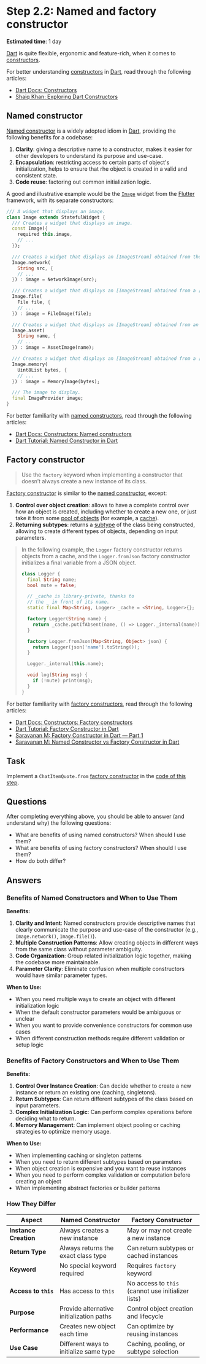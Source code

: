 Step 2.2: Named and factory constructor
=======================================

**Estimated time**: 1 day

[Dart] is quite flexible, ergonomic and feature-rich, when it comes to [constructors][1].

For better understanding [constructors][1] in [Dart], read through the following articles:
- [Dart Docs: Constructors][1]
- [Shaiq Khan: Exploring Dart Constructors][2]




## Named constructor

[Named constructor][11] is a widely adopted idiom in [Dart], providing the following benefits for a codebase:
1. **Clarity**: giving a descriptive name to a constructor, makes it easier for other developers to understand its purpose and use-case.
2. **Encapsulation**: restricting access to certain parts of object's initialization, helps to ensure that rhe object is created in a valid and consistent state.
3. **Code reuse**: factoring out common initialization logic.

A good and illustrative example would be the [`Image`] widget from the [Flutter] framework, with its separate constructors:
```dart
/// A widget that displays an image.
class Image extends StatefulWidget {
  /// Creates a widget that displays an image.
  const Image({
    required this.image,
    // ...
  });

  /// Creates a widget that displays an [ImageStream] obtained from the network.
  Image.network(
    String src, {
    // ...
  }) : image = NetworkImage(src);

  /// Creates a widget that displays an [ImageStream] obtained from a [File].
  Image.file(
    File file, {
    // ...
  }) : image = FileImage(file);

  /// Creates a widget that displays an [ImageStream] obtained from an asset bundle.
  Image.asset(
    String name, {
    // ...
  }) : image = AssetImage(name);

  /// Creates a widget that displays an [ImageStream] obtained from a [Uint8List].
  Image.memory(
    Uint8List bytes, {
    // ...
  }) : image = MemoryImage(bytes);

  /// The image to display.
  final ImageProvider image;
}
```

For better familiarity with [named constructors][11], read through the following articles:
- [Dart Docs: Constructors: Named constructors][11]
- [Dart Tutorial: Named Constructor in Dart][12]




## Factory constructor

> Use the `factory` keyword when implementing a constructor that doesn’t always create a new instance of its class.

[Factory constructor][21] is similar to the [named constructor][11], except:
1. **Control over object creation**: allows to have a complete control over how an object is created, including whether to create a new one, or just take it from some [pool of objects][22] (for example, a [cache][23]).
2. **Returning subtypes**: returns a [subtype][24] of the class being constructed, allowing to create different types of objects, depending on input parameters.

> In the following example, the `Logger` factory constructor returns objects from a cache, and the `Logger.fromJson` factory constructor initializes a final variable from a JSON object.
> ```dart
> class Logger {
>   final String name;
>   bool mute = false;
>
>   // _cache is library-private, thanks to
>   // the _ in front of its name.
>   static final Map<String, Logger> _cache = <String, Logger>{};
>
>   factory Logger(String name) {
>     return _cache.putIfAbsent(name, () => Logger._internal(name));
>   }
>
>   factory Logger.fromJson(Map<String, Object> json) {
>     return Logger(json['name'].toString());
>   }
>
>   Logger._internal(this.name);
>
>   void log(String msg) {
>     if (!mute) print(msg);
>   }
> }
> ```

For better familiarity with [factory constructors][21], read through the following articles:
- [Dart Docs: Constructors: Factory constructors][21]
- [Dart Tutorial: Factory Constructor in Dart][27]
- [Saravanan M: Factory Constructor in Dart — Part 1][25]
- [Saravanan M: Named Constructor vs Factory Constructor in Dart][26]




## Task

Implement a `ChatItemQuote.from` [factory constructor][21] in the [code of this step](task.dart).




## Questions

After completing everything above, you should be able to answer (and understand why) the following questions:
- What are benefits of using named constructors? When should I use them?
- What are benefits of using factory constructors? When should I use them?
- How do both differ?




## Answers

### Benefits of Named Constructors and When to Use Them

**Benefits:**
1. **Clarity and Intent**: Named constructors provide descriptive names that clearly communicate the purpose and use-case of the constructor (e.g., `Image.network()`, `Image.file()`).
2. **Multiple Construction Patterns**: Allow creating objects in different ways from the same class without parameter ambiguity.
3. **Code Organization**: Group related initialization logic together, making the codebase more maintainable.
4. **Parameter Clarity**: Eliminate confusion when multiple constructors would have similar parameter types.

**When to Use:**
- When you need multiple ways to create an object with different initialization logic
- When the default constructor parameters would be ambiguous or unclear
- When you want to provide convenience constructors for common use cases
- When different construction methods require different validation or setup logic

### Benefits of Factory Constructors and When to Use Them

**Benefits:**
1. **Control Over Instance Creation**: Can decide whether to create a new instance or return an existing one (caching, singletons).
2. **Return Subtypes**: Can return different subtypes of the class based on input parameters.
3. **Complex Initialization Logic**: Can perform complex operations before deciding what to return.
4. **Memory Management**: Can implement object pooling or caching strategies to optimize memory usage.

**When to Use:**
- When implementing caching or singleton patterns
- When you need to return different subtypes based on parameters
- When object creation is expensive and you want to reuse instances
- When you need to perform complex validation or computation before creating an object
- When implementing abstract factories or builder patterns

### How They Differ

| Aspect | Named Constructor | Factory Constructor |
|--------|------------------|-------------------|
| **Instance Creation** | Always creates a new instance | May or may not create a new instance |
| **Return Type** | Always returns the exact class type | Can return subtypes or cached instances |
| **Keyword** | No special keyword required | Requires `factory` keyword |
| **Access to `this`** | Has access to `this` | No access to `this` (cannot use initializer lists) |
| **Purpose** | Provide alternative initialization paths | Control object creation and lifecycle |
| **Performance** | Creates new object each time | Can optimize by reusing instances |
| **Use Case** | Different ways to initialize same type | Caching, pooling, or subtype selection |




[`Image`]: https://api.flutter.dev/flutter/widgets/Image-class.html
[Dart]: https://dart.dev
[Flutter]: https://flutter.dev

[1]: https://dart.dev/language/constructors
[2]: https://medium.flutterdevs.com/exploring-dart-constructors-345398a0e4c5
[11]: https://dart.dev/language/constructors#named-constructors
[12]: https://dart-tutorial.com/object-oriented-programming/named-constructor-in-dart
[21]: https://dart.dev/language/constructors#factory-constructors
[22]: https://en.wikipedia.org/wiki/Object_pool_pattern
[23]: https://en.wikipedia.org/wiki/Cache_(computing)
[24]: https://en.wikipedia.org/wiki/Subtyping
[25]: https://medium.com/nerd-for-tech/factory-constructor-in-dart-part-1-1bbdf0d0f7f0
[26]: https://medium.com/nerd-for-tech/named-constructor-vs-factory-constructor-in-dart-ba28250b2747
[27]: https://dart-tutorial.com/object-oriented-programming/factory-constructor-in-dart
